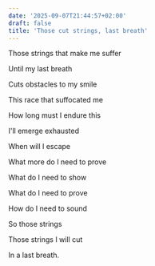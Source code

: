 ```yaml
---
date: '2025-09-07T21:44:57+02:00'
draft: false
title: 'Those cut strings, last breath'
---
```


Those strings that make me suffer

Until my last breath

Cuts obstacles to my smile

This race that suffocated me

How long must I endure this

I'll emerge exhausted

When will I escape

What more do I need to prove

What do I need to show

What do I need to prove

How do I need to sound

So those strings

Those strings I will cut

In a last breath.